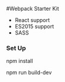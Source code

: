 #Webpack Starter Kit

* React support
* ES2015 support
* SASS

### Set Up
npm install

npm run build-dev